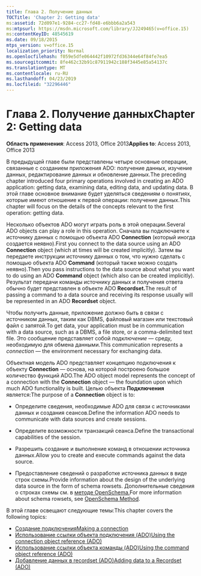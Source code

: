 ```yaml
---
title: Глава 2. Получение данных
TOCTitle: 'Chapter 2: Getting data'
ms:assetid: 72d097e1-9284-cc27-fd48-e6bbb6a2a543
ms:mtpsurl: https://msdn.microsoft.com/library/JJ249465(v=office.15)
ms:contentKeyID: 48545619
ms.date: 09/18/2015
mtps_version: v=office.15
localization_priority: Normal
ms.openlocfilehash: f059e5dfe064442f10972fd36344e64f84fe7ea5
ms.sourcegitcommit: 8fe462c32b91c87911942c188f3445e85a54137c
ms.translationtype: MT
ms.contentlocale: ru-RU
ms.lasthandoff: 04/23/2019
ms.locfileid: "32296446"
---
```

# <a name="chapter-2-getting-data"></a><span data-ttu-id="7f700-102">Глава 2. Получение данных</span><span class="sxs-lookup"><span data-stu-id="7f700-102">Chapter 2: Getting data</span></span>

<span data-ttu-id="7f700-103">**Область применения**: Access 2013, Office 2013</span><span class="sxs-lookup"><span data-stu-id="7f700-103">**Applies to**: Access 2013, Office 2013</span></span>

<span data-ttu-id="7f700-104">В предыдущей главе были представлены четыре основные операции, связанные с созданием приложения ADO: получение данных, изучение данных, редактирование данных и обновление данных.</span><span class="sxs-lookup"><span data-stu-id="7f700-104">The preceding chapter introduced four primary operations involved in creating an ADO application: getting data, examining data, editing data, and updating data.</span></span> <span data-ttu-id="7f700-105">В этой главе основное внимание будет уделяться сведениям о понятиях, которые имеют отношение к первой операции: получение данных.</span><span class="sxs-lookup"><span data-stu-id="7f700-105">This chapter will focus on the details of the concepts relevant to the first operation: getting data.</span></span>

<span data-ttu-id="7f700-106">Несколько объектов ADO могут играть роль в этой операции.</span><span class="sxs-lookup"><span data-stu-id="7f700-106">Several ADO objects can play a role in this operation.</span></span> <span data-ttu-id="7f700-107">Сначала вы подключаете к источнику данных с помощью объекта ADO **Connection** (который иногда создается неявно).</span><span class="sxs-lookup"><span data-stu-id="7f700-107">First you connect to the data source using an ADO **Connection** object (which at times will be created implicitly).</span></span> <span data-ttu-id="7f700-108">Затем вы передаете инструкции источнику данных о том, что нужно сделать с помощью объекта ADO **Command** (который также можно создать неявно).</span><span class="sxs-lookup"><span data-stu-id="7f700-108">Then you pass instructions to the data source about what you want to do using an ADO **Command** object (which also can be created implicitly).</span></span> <span data-ttu-id="7f700-109">Результат передачи команды источнику данных и получения ответа обычно будет представлен в объекте ADO **Recordset.**</span><span class="sxs-lookup"><span data-stu-id="7f700-109">The result of passing a command to a data source and receiving its response usually will be represented in an ADO **Recordset** object.</span></span>

<span data-ttu-id="7f700-110">Чтобы получить данные, приложение должно быть в связи с источником данных, таким как DBMS, файловый магазин или текстовый файл с запятой.</span><span class="sxs-lookup"><span data-stu-id="7f700-110">To get data, your application must be in communication with a data source, such as a DBMS, a file store, or a comma-delimited text file.</span></span> <span data-ttu-id="7f700-111">Это сообщение представляет собой *подключение* — среду, необходимую для обмена данными.</span><span class="sxs-lookup"><span data-stu-id="7f700-111">This communication represents a *connection* — the environment necessary for exchanging data.</span></span>

<span data-ttu-id="7f700-112">Объектная модель ADO представляет концепцию подключения к объекту **Connection** — основа, на которой построено большое количество функций ADO.</span><span class="sxs-lookup"><span data-stu-id="7f700-112">The ADO object model represents the concept of a connection with the **Connection** object — the foundation upon which much ADO functionality is built.</span></span> <span data-ttu-id="7f700-113">Целью объекта **Подключения** является:</span><span class="sxs-lookup"><span data-stu-id="7f700-113">The purpose of a **Connection** object is to:</span></span>

- <span data-ttu-id="7f700-114">Определите сведения, необходимые ADO для связи с источниками данных и создания сеансов.</span><span class="sxs-lookup"><span data-stu-id="7f700-114">Define the information ADO needs to communicate with data sources and create sessions.</span></span>

- <span data-ttu-id="7f700-115">Определите возможности транзакций сеанса.</span><span class="sxs-lookup"><span data-stu-id="7f700-115">Define the transactional capabilities of the session.</span></span>

- <span data-ttu-id="7f700-116">Разрешить создание и выполнение команд в отношении источника данных.</span><span class="sxs-lookup"><span data-stu-id="7f700-116">Allow you to create and execute commands against the data source.</span></span>

- <span data-ttu-id="7f700-117">Предоставление сведений о разработке источника данных в виде строк схемы.</span><span class="sxs-lookup"><span data-stu-id="7f700-117">Provide information about the design of the underlying data source in the form of schema rowsets.</span></span> <span data-ttu-id="7f700-118">Дополнительные сведения о строках схемы см. в [методе OpenSchema.](openschema-method-ado.md)</span><span class="sxs-lookup"><span data-stu-id="7f700-118">For more information about schema rowsets, see [OpenSchema Method](openschema-method-ado.md).</span></span>

<span data-ttu-id="7f700-119">В этой главе освещают следующие темы:</span><span class="sxs-lookup"><span data-stu-id="7f700-119">This chapter covers the following topics:</span></span>

- [<span data-ttu-id="7f700-120">Создание подключения</span><span class="sxs-lookup"><span data-stu-id="7f700-120">Making a connection</span></span>](making-a-connection.md)
- [<span data-ttu-id="7f700-121">Использование ссылки объекта подключения (ADO)</span><span class="sxs-lookup"><span data-stu-id="7f700-121">Using the connection object reference (ADO)</span></span>](using-the-connection-object-access.md)
- [<span data-ttu-id="7f700-122">Использование ссылки объекта команды (ADO)</span><span class="sxs-lookup"><span data-stu-id="7f700-122">Using the command object reference (ADO)</span></span>](using-the-command-object-access.md)
- [<span data-ttu-id="7f700-123">Добавление данных в recordset (ADO)</span><span class="sxs-lookup"><span data-stu-id="7f700-123">Adding data to a Recordset (ADO)</span></span>](adding-data-to-a-recordset.md)
